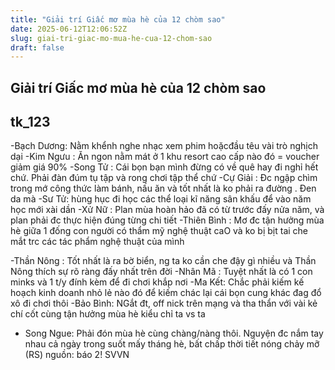 ```yaml
---
title: "Giải trí Giấc mơ mùa hè của 12 chòm sao"
date: 2025-06-12T12:06:52Z
slug: giai-tri-giac-mo-mua-he-cua-12-chom-sao
draft: false
---
```


## Giải trí Giấc mơ mùa hè của 12 chòm sao

## tk_123

-Bạch Dương: Nằm khểnh nghe nhạc xem phim hoặcđầu têu vài trò nghịch dại
-Kim Ngưu : Ăn ngon nằm mát ở 1 khu resort cao cấp nào đó = voucher giảm giá 90%
-Song Tử : Cái bọn bạn mình đừng có về quê hay đi nghỉ hết chứ. Phải đàn đúm tụ tập và rong chơi tập thể chứ
-Cự Giải : Đc ngập chìm trong mớ công thức làm bánh, nấu ăn và tốt nhất là ko phải ra đường . Đen da mà
-Sư Tử: hùng hục đi học các thể loại kĩ năng sân khấu để vào năm học mới xài dần
-Xử Nữ : Plan mùa hoàn hảo đã có từ trước đấy nửa năm, và plan phải đc thực hiện đúng từng chi tiết
-Thiên Bình : Mơ đc tận hưởng mùa hè giữa 1 đống con người có thẩm mỹ nghệ thuật caO và ko bị bịt tai che mắt trc các tác phẩm nghệ thuật của mình

-Thần Nông : Tốt nhất là ra bờ biển, ng ta ko cần che đậy gì nhiều và Thần Nông thích sự rõ ràng đấy nhất trên đời
-Nhân Mã : Tuyệt nhất là có 1 con minks và 1 t/y đính kèm để đi chơi khắp nơi
-Ma Kết: Chắc phải kiếm kế hoạch kinh doanh nhỏ lẻ nào đó để kiếm chác lại cái bọn cung khác đag đổ xô đi chơi thôi
-Bảo Bình: NGắt đt, off nick trên mạng và tha thẩn với vài kẻ chí cốt cùng tận hưởng mùa hè kiểu chỉ ta vs ta
- Song Ngue: Phải đón mùa hè cùng chàng/nàng thôi. Nguyện đc nắm tay nhau cả ngày trong suốt mấy tháng hè, bất chấp thời tiết nóng chảy mỡ
(RS)
nguồn: báo 2! SVVN